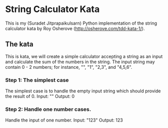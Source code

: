 # String Calculator Kata

This is my (Suradet Jitprapaikulsarn) Python implementation of the string
calculator kata by Roy Osherove (http://osherove.com/tdd-kata-1/).

## The kata
This is kata, we will create a simple calculator accepting a string as an input
and calculate the sum of the numbers in the string.  The input string may
contain 0 - 2 numbers; for instance, "", "1", "2,3", and "4,5,6".

### Step 1: The simplest case
The simplest case is to handle the empty input string which should provide the
result of 0.
Input: ""
Output: 0

### Step 2: Handle one number cases.
Handle the input of one number.
Input: "123"
Output: 123
